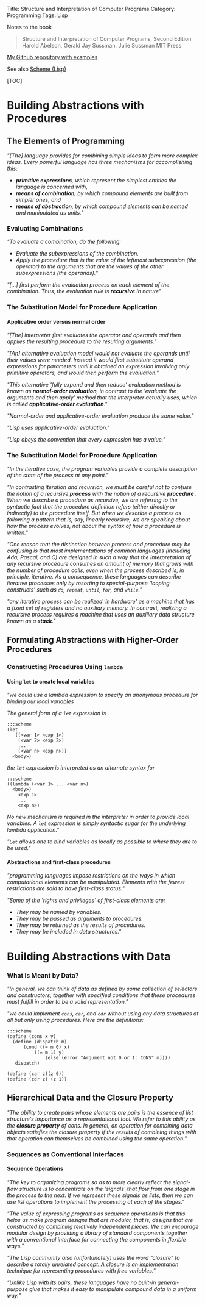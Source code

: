 Title: Structure and Interpretation of Computer Programs
Category: Programming
Tags: Lisp

Notes to the book
> Structure and Interpretation of Computer Programs, Second Edition
> Harold Abelson, Gerald Jay Sussman, Julie Sussman
> MIT Press


[My Github repository with examples](https://github.com/LukasWoodtli/SchemeCourse)

See also [Scheme (Lisp)]({filename}/scheme.rst)

[TOC]

# Building Abstractions with Procedures

## The Elements of Programming

*"[The] language provides for combining simple ideas to form more complex ideas.  Every powerful language has three mechanisms for accomplishing this:*

- ***primitive expressions**, which represent the simplest entities the language is concerned with,*
- ***means of combination**, by which compound elements are built from simpler ones, and*
- ***means of abstraction**, by which compound elements can be named and manipulated as units."*

### Evaluating Combinations

*"To evaluate a combination, do the following:*

- *Evaluate the subexpressions of the combination.*
- *Apply the procedure that is the value of the leftmost subexpression (the operator) to the arguments that are the values of the other subexpressions (the operands).*"

*"[...] first perform the evaluation process on each element of the combination. Thus, the evaluation rule is **recursive** in nature"*


### The Substitution Model for Procedure Application

#### Applicative order versus normal order

*"[The] interpreter first evaluates the operator and operands and then applies the resulting procedure to the resulting arguments."*

*"[An] alternative evaluation model would not evaluate the operands until their values were needed. Instead it would first substitute operand expressions for parameters until it obtained an expression involving only primitive operators, and would then perform the evaluation."*

*"This alternative 'fully expand and then reduce' evaluation method is known as **normal-order evaluation**, in contrast to the 'evaluate the arguments and then apply' method that the interpreter actually uses, which is called **applicative-order evaluation**."*

*"Normal-order and applicative-order evaluation produce the same value."*

*"Lisp uses applicative-order evaluation."*

*"Lisp obeys the convention that every expression has a value."*

### The Substitution Model for Procedure Application

*"In the iterative case, the program variables provide a complete description of the state of the process at any point."*

*"In contrasting iteration and recursion, we must be careful not to confuse the notion of a recursive **process** with the notion of a recursive **procedure** . When we describe a procedure as recursive, we are referring to the syntactic fact that the procedure definition refers (either directly or indirectly) to the procedure itself. But when we describe a process as following a pattern that is, say, linearly recursive, we are speaking about how the process evolves, not about the syntax of how a procedure is written."*

*"One reason that the distinction between process and procedure may be confusing is that most implementations of common languages (including Ada, Pascal, and C) are designed in such a way that the interpretation of any recursive procedure consumes an amount of memory that grows with the number of procedure calls, even when the process described is, in principle, iterative. As a consequence, these languages can describe iterative processes only by resorting to special-purpose 'looping constructs' such as `do`, `repeat`, `until`, `for`, and `while`."*

*"any iterative process can be realized 'in hardware' as a machine that has a fixed set of registers and no auxiliary memory. In contrast, realizing a recursive process requires a machine that uses an auxiliary data structure known as a **stack**."*


## Formulating Abstractions with Higher-Order Procedures

### Constructing Procedures Using `lambda`

#### Using `let` to create local variables

*"we could use a lambda expression to specify an anonymous procedure for binding our local variables*

*The general form of a `let` expression is*

    :::scheme
    (let
       ((<var 1> <exp 1>)
        (<var 2> <exp 2>)
        ...
        (<var n> <exp n>))
      <body>)

*the `let` expression is interpreted as an alternate syntax for*

    :::scheme
    ((lambda (<var 1> ... <var n>)
      <body>)
        <exp 1>
        ...
        <exp n>)

*No new mechanism is required in the interpreter in order to provide local variables. A `let` expression is simply syntactic sugar for the underlying lambda application."*

*"`Let` allows one to bind variables as locally as possible to where they are to be used."*


#### Abstractions and first-class procedures

*"programming languages impose restrictions on the ways in which computational elements can be manipulated. Elements with the fewest restrictions are said to have first-class status."*

*"Some of the 'rights and privileges' of first-class elements are:*

- *They may be named by variables.*
- *They may be passed as arguments to procedures.*
- *They may be returned as the results of procedures.*
- *They may be included in data structures."*

# Building Abstractions with Data

### What Is Meant by Data?

*"In general, we can think of data as defined by some collection of selectors and constructors, together with specified conditions that these procedures must fulfill in order to be a valid representation."*

*"we could implement `cons`, `car`, and `cdr` without using any data structures at all but only using procedures. Here are the definitions:*

    :::scheme
    (define (cons x y)
      (define (dispatch m)
          (cond ((= m 0) x)
              ((= m 1) y)
                  (else (error "Argument not 0 or 1: CONS" m))))
       dispatch)

    (define (car z)(z 0))
    (define (cdr z) (z 1))

## Hierarchical Data and the Closure Property

*"The ability to create pairs whose elements are pairs is the essence of list structure's importance as a representational tool. We refer to this ability as the **closure property** of cons. In general, an operation for combining data objects satisfies the closure property if the results of combining things with that operation can themselves be combined using the same operation."*



### Sequences as Conventional Interfaces

#### Sequence Operations

*"The key to organizing programs so as to more clearly reflect the signal-flow structure is to concentrate on the 'signals' that flow from one stage in the process to the next. If we represent these signals as lists, then we can use list operations to implement the processing at each of the stages."*

*"The value of expressing programs as sequence operations is that this helps us make program designs that are modular, that is, designs that are constructed by combining relatively independent pieces. We can encourage modular design by providing a library of standard components together with a conventional interface for connecting the components in flexible ways."*

*"The Lisp community also (unfortunately) uses the word “closure” to describe a totally unrelated concept: A closure is an implementation technique for representing procedures with free variables."*

*"Unlike Lisp with its pairs, these languages have no built-in general-purpose glue that makes it easy to manipulate compound data in a uniform way."*
